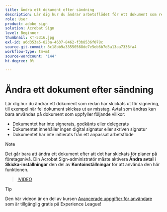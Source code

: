 ```yaml
---
title: Ändra ett dokument efter sändning
description: Lär dig hur du ändrar arbetsflödet för ett dokument som redan bearbetas
role: User
product: adobe sign
solution: Acrobat Sign
level: Beginner
thumbnail: KT-5316.jpg
exl-id: a6d353a5-823a-4637-8462-f3b8536f078c
source-git-commit: 8c18bb9a33550568de7e5eb6b7d3a13aa7336fa4
workflow-type: tm+mt
source-wordcount: '144'
ht-degree: 0%

---
```


# Ändra ett dokument efter sändning

Lär dig hur du ändrar ett dokument som redan har skickats ut för signering, till exempel när fel dokument skickas ut av misstag. Avtal som ändras kan bara användas på dokument som uppfyller följande villkor:

* Dokumentet har inte signerats, godkänts eller delegerats
* Dokumentet innehåller ingen digital signatur eller skriven signatur
* Dokumentet har inte initierats från ett anpassat arbetsflöde


>[!NOTE]
>
>Det går bara att ändra ett dokument efter att det har skickats för planer på företagsnivå. Din Acrobat Sign-administratör måste aktivera **Ändra avtal** i **Skicka-inställningar** den del av **Kontoinställningar** för att använda den här funktionen.

>[!VIDEO](https://video.tv.adobe.com/v/342299?hidetitle=true)

>[!TIP]
>
>Den här videon är en del av kursen [Avancerade uppgifter för användare](https://experienceleague.adobe.com/?recommended=Sign-U-1-2020.3) som är tillgänglig gratis på Experience League!
